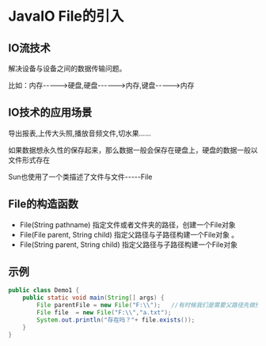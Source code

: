 # JavaIO File的引入

## IO流技术

解决设备与设备之间的数据传输问题。    

比如：内存----->硬盘,硬盘------>内存,键盘----->内存

## IO技术的应用场景

导出报表,上传大头照,播放音频文件,切水果…… 

如果数据想永久性的保存起来，那么数据一般会保存在硬盘上，硬盘的数据一般以文件形式存在

Sun也使用了一个类描述了文件与文件-----File

## File的构造函数

* File(String pathname)   指定文件或者文件夹的路径，创建一个File对象 
* File(File parent, String child)   指定父路径与子路径构建一个File对象 。 
* File(String parent, String child)     指定父路径与子路径构建一个File对象 

## 示例

``` java
public class Demo1 {
	public static void main(String[] args) {
		File parentFile = new File("F:\\");   //有时候我们是需要父路径先做预处理之后， 然后我们才能对子文件进行另外的处理。
		File file  = new File("F:\\","a.txt");
		System.out.println("存在吗？"+ file.exists());
	}
}
```